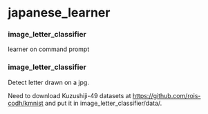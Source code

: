 # japanese_learner

### image_letter_classifier

learner on command prompt 

### image_letter_classifier

Detect letter drawn on a jpg.

Need to download Kuzushiji-49 datasets at https://github.com/rois-codh/kmnist and put it in image_letter_classifier/data/.
